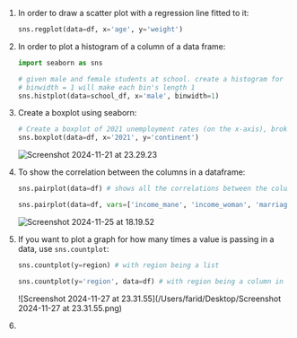 1. In order to draw a scatter plot with a regression line fitted to it:

   ```python
   sns.regplot(data=df, x='age', y='weight')
   ```

2. In order to plot a histogram of a column of a data frame:

   ```python
   import seaborn as sns
   
   # given male and female students at school. create a histogram for the males.
   # binwidth = 1 will make each bin's length 1 
   sns.histplot(data=school_df, x='male', binwidth=1)
   ```

3. Create a boxplot using seaborn:

   ```python
   # Create a boxplot of 2021 unemployment rates (on the x-axis), broken down by continent (on the y-axis).
   sns.boxplot(data=df, x='2021', y='continent')
   ```

   ![Screenshot 2024-11-21 at 23.29.23](https://p.ipic.vip/5jeb29.png)

4. To show the correlation between the columns in a dataframe:

   ```python
   sns.pairplot(data=df) # shows all the correlations between the columns
   
   sns.pairplot(data=df, vars=['income_mane', 'income_woman', 'marriage_duration'])
   ```

   ![Screenshot 2024-11-25 at 18.19.52](https://p.ipic.vip/k105ft.png)

5. If you want to plot a graph for how many times a value is passing in a data, use `sns.countplot`:

   ```python
   sns.countplot(y=region) # with region being a list
   
   sns.countplot(y='region', data=df) # with region being a column in a dataframe
   ```

   ![Screenshot 2024-11-27 at 23.31.55](/Users/farid/Desktop/Screenshot 2024-11-27 at 23.31.55.png)

6. 